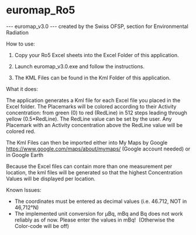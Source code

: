 # euromap_Ro5

--- euromap_v3.0 ---
created by the Swiss OFSP, section for Environmental Radiation


How to use:

1. Copy your Ro5 Excel sheets into the Excel Folder of this application.

2. Launch euromap_v3.0.exe and follow the instructions.

3. The KML Files can be found in the Kml Folder of this application.


What it does:

The application generates a Kml file for each Excel file you placed in the Excel folder.
The Placemarks will be colored according to their Activity concentration: 
from green (0) to red (RedLine) in 512 steps leading through yellow (0.5*RedLine).
The RedLine value can be set by the user.
Any Placemark with an Activity concentration above the RedLine value will be colored red.


The Kml Files can then be imported either into My Maps by Google https://www.google.com/maps/about/mymaps/ (Google account needed) or in Google Earth

Because the Excel files can contain more than one measurement per location,
the kml files will be generated so that the highest Concentration Values will be displayed per location.


Known Issues:

- The coordinates must be entered as decimal values (i.e. 46.712, NOT in 46,712°N)
- The implemented unit conversion for µBq, mBq and Bq does not work reliably as of now. Please enter the values in mBq!  (Otherwise the Color-code will be off)
